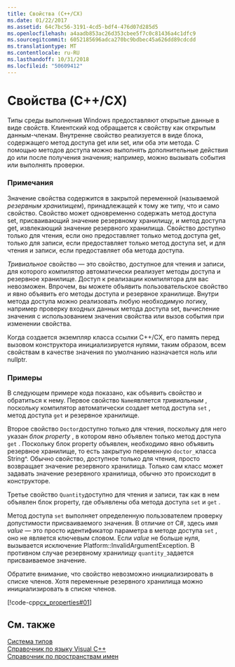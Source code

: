 ```yaml
---
title: Свойства (C++/CX)
ms.date: 01/22/2017
ms.assetid: 64c7bc56-3191-4cd5-bdf4-476d07d285d5
ms.openlocfilehash: a4aadb853ac26d353cbee5f7c0c81436a4c1dfc9
ms.sourcegitcommit: 6052185696adca270bc9bdbec45a626dd89cdcdd
ms.translationtype: MT
ms.contentlocale: ru-RU
ms.lasthandoff: 10/31/2018
ms.locfileid: "50609412"
---
```

# <a name="properties-ccx"></a>Свойства (C++/CX)

Типы среды выполнения Windows предоставляют открытые данные в виде свойств. Клиентский код обращается к свойству как открытым данным-членам. Внутренне свойство реализуется в виде блока, содержащего метод доступа get или set, или оба эти метода. С помощью методов доступа можно выполнять дополнительные действия до или после получения значения; например, можно вызывать события или выполнять проверки.

### <a name="remarks"></a>Примечания

Значение свойства содержится в закрытой переменной (называемой *резервным хранилищем*), принадлежащей к тому же типу, что и само свойство. Свойство может одновременно содержать метод доступа set, присваивающий значение резервному хранилищу, и метод доступа get, извлекающий значение резервного хранилища. Свойство доступно только для чтения, если оно предоставляет только метод доступа get, только для записи, если предоставляет только метод доступа set, и для чтения и записи, если предоставляет оба метода доступа.

*Тривиальное* свойство — это свойство, доступное для чтения и записи, для которого компилятор автоматически реализует методы доступа и резервное хранилище. Доступ к реализации компилятора для вас невозможен. Впрочем, вы можете объявить пользовательское свойство и явно объявить его методы доступа и резервное хранилище. Внутри метода доступа можно реализовать любую необходимую логику, например проверку входных данных метода доступа set, вычисление значения с использованием значения свойства или вызов события при изменении свойства.

Когда создается экземпляр класса ссылки C++/CX, его память перед вызовом конструктора инициализируется нулями, таким образом, всем свойствам в качестве значения по умолчанию назначается ноль или nullptr.

### <a name="examples"></a>Примеры

В следующем примере кода показано, как объявить свойство и обратиться к нему. Первое свойство `Name`является *тривиальным* , поскольку компилятор автоматически создает метод доступа `set` , метод доступа `get` и резервное хранилище.

Второе свойство `Doctor`доступно только для чтения, поскольку для него указан *блок property* , в котором явно объявлен только метод доступа `get` . Поскольку блок property объявлен, необходимо явно объявить резервное хранилище, то есть закрытую переменную `doctor_`класса String^. Обычно свойство, доступное только для чтения, просто возвращает значение резервного хранилища. Только сам класс может задавать значение резервного хранилища, обычно это происходит в конструкторе.

Третье свойство `Quantity`доступно для чтения и записи, так как в нем объявлен блок property, где объявлены оба метода доступа `set` и `get` .

Метод доступа `set` выполняет определенную пользователем проверку допустимости присваиваемого значения. В отличие от C#, здесь имя *value* — это просто идентификатор параметра в методе доступа `set` , оно не является ключевым словом. Если *value* не больше нуля, вызывается исключение Platform::InvalidArgumentException. В противном случае резервному хранилищу `quantity_`задается присваиваемое значение.

Обратите внимание, что свойство невозможно инициализировать в списке членов. Хотя переменные резервного хранилища можно инициализировать в списке членов.

[!code-cpp[cx_properties#01](../cppcx/codesnippet/CPP/cx_properties/class1.h#01)]

## <a name="see-also"></a>См. также

[Система типов](../cppcx/type-system-c-cx.md)<br/>
[Справочник по языку Visual C++](../cppcx/visual-c-language-reference-c-cx.md)<br/>
[Справочник по пространствам имен](../cppcx/namespaces-reference-c-cx.md)